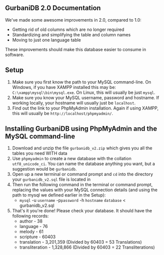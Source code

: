 ## GurbaniDB 2.0 Documentation

We've made some awesome improvements in 2.0, compared to 1.0:

* Getting rid of old columns which are no longer required
* Standardizing and simplifying the table and column names
* Moving to just one language table

These improvements should make this database easier to consume in software.

## Setup
1. Make sure you first know the path to your MySQL command-line. On Windows, if you have XAMPP installed this may be: `C:\xampp\mysql\bin\mysql.exe`. On Linux, this will usually be just `mysql`.
2. Make sure you know your MySQL username, password and hostname. If working locally, your hostname will usually just be `localhost`.
3. Find out the link to your PhpMyAdmin installation. Again if using XAMPP, this will usually be `http://localhost/phpmyadmin/`.

## Installing GurbaniDB using PhpMyAdmin and the MySQL command-line
1. Download and unzip the file `gurbanidb_v2.zip` which gives you all the tables you need WITH data
2. Use `phpmyadmin` to create a new database with the collation `utf8_unicode_ci`. You can name the database anything you want, but a suggestion would be `gurbanidb`.
3. Open up a new terminal or command prompt and `cd` into the directory your `gurbanidb_v2.sql` file is located in
4. Then run the following command in the terminal or command prompt, replacing the values with your MySQL connection details (and using the path to mysql we defined earlier in the Setup):
	* `mysql` -u `username` -p`password` -h `hostname` `database` < gurbanidb_v2.sql
5. That's it you're done! Please check your database. It should have the following records:
	* author - 38
	* language - 76
	* melody - 61
	* scripture - 60403
	* translation - 3,201,359 (Divided by 60403 = 53 Translations)
	* transliteration - 1,328,866 (Divided by 60403 = 22 Transliterations)